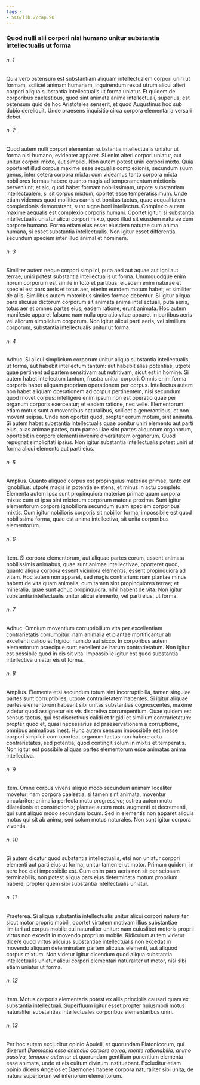 ```yaml
---
tags : 
- SCG/lib.2/cap.90
---
```


### Quod nulli alii corpori nisi humano unitur substantia intellectualis ut forma

###### n. 1
Quia vero ostensum est substantiam aliquam intellectualem corpori uniri ut formam, scilicet animam humanam, inquirendum restat utrum alicui alteri corpori aliqua substantia intellectualis ut forma uniatur. Et quidem de corporibus caelestibus, quod sint animata anima intellectuali, superius, est ostensum quid de hoc Aristoteles senserit, et quod Augustinus hoc sub dubio dereliquit. Unde praesens inquisitio circa corpora elementaria versari debet.

###### n. 2
Quod autem nulli corpori elementari substantia intellectualis uniatur ut forma nisi humano, evidenter apparet. Si enim alteri corpori uniatur, aut unitur corpori mixto, aut simplici. Non autem potest uniri corpori mixto. Quia oporteret illud corpus maxime esse aequalis complexionis, secundum suum genus, inter cetera corpora mixta: cum videamus tanto corpora mixta nobiliores formas habere quanto magis ad temperamentum mixtionis perveniunt; et sic, quod habet formam nobilissimam, utpote substantiam intellectualem, si sit corpus mixtum, oportet esse temperatissimum. Unde etiam videmus quod mollities carnis et bonitas tactus, quae aequalitatem complexionis demonstrant, sunt signa boni intellectus. Complexio autem maxime aequalis est complexio corporis humani. Oportet igitur, si substantia intellectualis uniatur alicui corpori mixto, quod illud sit eiusdem naturae cum corpore humano. Forma etiam eius esset eiusdem naturae cum anima humana, si esset substantia intellectualis. Non igitur esset differentia secundum speciem inter illud animal et hominem.

###### n. 3
Similiter autem neque corpori simplici, puta aeri aut aquae aut igni aut terrae, uniri potest substantia intellectualis ut forma. Unumquodque enim horum corporum est simile in toto et partibus: eiusdem enim naturae et speciei est pars aeris et totus aer, etenim eundem motum habet; et similiter de aliis. Similibus autem motoribus similes formae debentur. Si igitur aliqua pars alicuius dictorum corporum sit animata anima intellectuali, puta aeris, totus aer et omnes partes eius, eadem ratione, erunt animata. Hoc autem manifeste apparet falsum: nam nulla operatio vitae apparet in partibus aeris vel aliorum simplicium corporum. Non igitur alicui parti aeris, vel similium corporum, substantia intellectualis unitur ut forma.

###### n. 4
Adhuc. Si alicui simplicium corporum unitur aliqua substantia intellectualis ut forma, aut habebit intellectum tantum: aut habebit alias potentias, utpote quae pertinent ad partem sensitivam aut nutritivam, sicut est in homine. Si autem habet intellectum tantum, frustra unitur corpori. Omnis enim forma corporis habet aliquam propriam operationem per corpus. Intellectus autem non habet aliquam operationem ad corpus pertinentem, nisi secundum quod movet corpus: intelligere enim ipsum non est operatio quae per organum corporis exerceatur; et eadem ratione, nec velle. Elementorum etiam motus sunt a moventibus naturalibus, scilicet a generantibus, et non movent seipsa. Unde non oportet quod, propter eorum motum, sint animata. Si autem habet substantia intellectualis quae ponitur uniri elemento aut parti eius, alias animae partes, cum partes illae sint partes aliquorum organorum, oportebit in corpore elementi invenire diversitatem organorum. Quod repugnat simplicitati ipsius. Non igitur substantia intellectualis potest uniri ut forma alicui elemento aut parti eius.

###### n. 5
Amplius. Quanto aliquod corpus est propinquius materiae primae, tanto est ignobilius: utpote magis in potentia existens, et minus in actu completo. Elementa autem ipsa sunt propinquiora materiae primae quam corpora mixta: cum et ipsa sint mixtorum corporum materia proxima. Sunt igitur elementorum corpora ignobiliora secundum suam speciem corporibus mixtis. Cum igitur nobilioris corporis sit nobilior forma, impossibile est quod nobilissima forma, quae est anima intellectiva, sit unita corporibus elementorum.

###### n. 6
Item. Si corpora elementorum, aut aliquae partes eorum, essent animata nobilissimis animabus, quae sunt animae intellectivae, oporteret quod, quanto aliqua corpora essent viciniora elementis, essent propinquiora ad vitam. Hoc autem non apparet, sed magis contrarium: nam plantae minus habent de vita quam animalia, cum tamen sint propinquiores terrae; et mineralia, quae sunt adhuc propinquiora, nihil habent de vita. Non igitur substantia intellectualis unitur alicui elemento, vel parti eius, ut forma.

###### n. 7
Adhuc. Omnium moventium corruptibilium vita per excellentiam contrarietatis corrumpitur: nam animalia et plantae mortificantur ab excellenti calido et frigido, humido aut sicco. In corporibus autem elementorum praecipue sunt excellentiae harum contrarietatum. Non igitur est possibile quod in eis sit vita. Impossibile igitur est quod substantia intellectiva uniatur eis ut forma.

###### n. 8
Amplius. Elementa etsi secundum totum sint incorruptibilia, tamen singulae partes sunt corruptibiles, utpote contrarietatem habentes. Si igitur aliquae partes elementorum habeant sibi unitas substantias cognoscentes, maxime videtur quod assignetur eis vis discretiva corrumpentium. Quae quidem est sensus tactus, qui est discretivus calidi et frigidi et similium contrarietatum: propter quod et, quasi necessarius ad praeservationem a corruptione, omnibus animalibus inest. Hunc autem sensum impossibile est inesse corpori simplici: cum oporteat organum tactus non habere actu contrarietates, sed potentia; quod contingit solum in mixtis et temperatis. Non igitur est possibile aliquas partes elementorum esse animatas anima intellectiva.

###### n. 9
Item. Omne corpus vivens aliquo modo secundum animam localiter movetur: nam corpora caelestia, si tamen sint animata, moventur circulariter; animalia perfecta motu progressivo; ostrea autem motu dilatationis et constrictionis; plantae autem motu augmenti et decrementi, qui sunt aliquo modo secundum locum. Sed in elementis non apparet aliquis motus qui sit ab anima, sed solum motus naturales. Non sunt igitur corpora viventia.

###### n. 10
Si autem dicatur quod substantia intellectualis, etsi non uniatur corpori elementi aut parti eius ut forma, unitur tamen ei ut motor. Primum quidem, in aere hoc dici impossibile est. Cum enim pars aeris non sit per seipsam terminabilis, non potest aliqua pars eius determinata motum proprium habere, propter quem sibi substantia intellectualis uniatur.

###### n. 11
Praeterea. Si aliqua substantia intellectualis unitur alicui corpori naturaliter sicut motor proprio mobili, oportet virtutem motivam illius substantiae limitari ad corpus mobile cui naturaliter unitur: nam cuiuslibet motoris proprii virtus non excedit in movendo proprium mobile. Ridiculum autem videtur dicere quod virtus alicuius substantiae intellectualis non excedat in movendo aliquam determinatam partem alicuius elementi, aut aliquod corpus mixtum. Non videtur igitur dicendum quod aliqua substantia intellectualis uniatur alicui corpori elementari naturaliter ut motor, nisi sibi etiam uniatur ut forma.

###### n. 12
Item. Motus corporis elementaris potest ex aliis principiis causari quam ex substantia intellectuali. Superfluum igitur esset propter huiusmodi motus naturaliter substantias intellectuales corporibus elementaribus uniri.

###### n. 13
Per hoc autem excluditur opinio Apuleii, et quorundam Platonicorum, qui dixerunt *Daemonia esse animalia corpore aerea, mente rationabilia, animo passiva, tempore aeterna*; et quorundam gentilium ponentium elementa esse animata, unde et eis cultum divinum instituebant. Excluditur etiam opinio dicens Angelos et Daemones habere corpora naturaliter sibi unita, de natura superiorum vel inferiorum elementorum.

